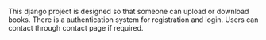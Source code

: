 This django project is designed so that someone can upload or download books. There is a authentication system for registration and login. Users can contact through contact page if required.
